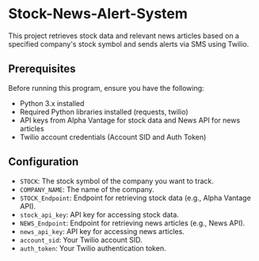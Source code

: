 # Stock-News-Alert-System
This project retrieves stock data and relevant news articles based on a specified company's stock symbol and sends alerts via SMS using Twilio.

## Prerequisites

Before running this program, ensure you have the following:

- Python 3.x installed
- Required Python libraries installed (requests, twilio)
- API keys from Alpha Vantage for stock data and News API for news articles
- Twilio account credentials (Account SID and Auth Token)
## Configuration

- `STOCK`: The stock symbol of the company you want to track.
- `COMPANY_NAME`: The name of the company.
- `STOCK_Endpoint`: Endpoint for retrieving stock data (e.g., Alpha Vantage API).
- `stock_api_key`: API key for accessing stock data.
- `NEWS_Endpoint`: Endpoint for retrieving news articles (e.g., News API).
- `news_api_key`: API key for accessing news articles.
- `account_sid`: Your Twilio account SID.
- `auth_token`: Your Twilio authentication token.
